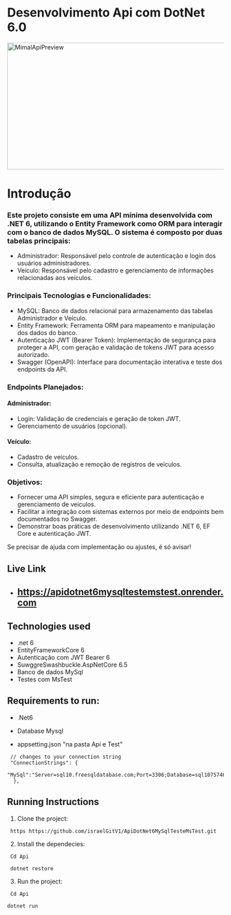 # Desenvolvimento Api com DotNet 6.0 

<img src="https://github.com/israelGitV1/ApiDotNet6MySqlTesteMsTest/tree/main/Api/preview/preview.mp4"
alt="MimalApiPreview" height="295" width="638">

# Introdução

### Este projeto consiste em uma API mínima desenvolvida com .NET 6, utilizando o Entity Framework como ORM para interagir com o banco de dados MySQL. O sistema é composto por duas tabelas principais:
 * Administrador: Responsável pelo controle de autenticação e login dos usuários administradores.
 * Veículo: Responsável pelo cadastro e gerenciamento de informações relacionadas aos veículos.

### Principais Tecnologias e Funcionalidades:

 *  MySQL: Banco de dados relacional para armazenamento das tabelas Administrador e Veículo.
 *  Entity Framework: Ferramenta ORM para mapeamento e manipulação dos dados do banco.
 *  Autenticação JWT (Bearer Token): Implementação de segurança para proteger a API, com geração e validação de tokens JWT para acesso autorizado.
 *  Swagger (OpenAPI): Interface para documentação interativa e teste dos endpoints da API.

### Endpoints Planejados:

   #### Administrador:
   * Login: Validação de credenciais e geração de token JWT.
   * Gerenciamento de usuários (opcional).

   #### Veículo:
   * Cadastro de veículos.
   * Consulta, atualização e remoção de registros de veículos.

### Objetivos:

* Fornecer uma API simples, segura e eficiente para autenticação e gerenciamento de veículos.
* Facilitar a integração com sistemas externos por meio de endpoints bem documentados no Swagger.
* Demonstrar boas práticas de desenvolvimento utilizando .NET 6, EF Core e autenticação JWT.

Se precisar de ajuda com implementação ou ajustes, é só avisar!


## Live Link

* ## https://apidotnet6mysqltestemstest.onrender.com

## Technologies used

 * .net 6 
 * EntityFrameworkCore 6
 * Autenticação com JWT Bearer 6
 * SuwggreSwashbuckle.AspNetCore 6.5
 * Banco de dados MySql
 * Testes com MsTest

## Requirements to run:

- .Net6 

- Database Mysql 
* appsetting.json "na pasta Api e Test"
```
 // changes to your connection string
 "ConnectionStrings": {
    "MySql":"Server=sql10.freesqldatabase.com;Port=3306;Database=sql10757463;User=sql10757463;Password=plpsjWwCy1;SslMode=Preferred;"
  },
```

## Running Instructions

1. Clone the project:

```
 https https://github.com/israelGitV1/ApiDotNet6MySqlTesteMsTest.git
```

2. Install the dependecies:

```
 Cd Api
```
```
 dotnet restore
```

3. Run the project:

```
 Cd Api
```
```
dotnet run
```


